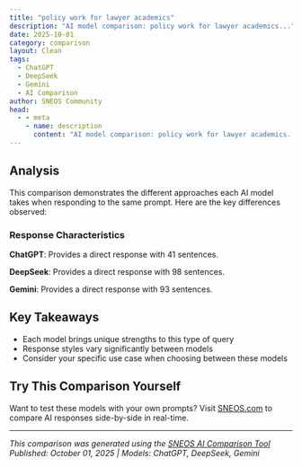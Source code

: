 ```yaml
---
title: "policy work for lawyer academics"
description: "AI model comparison: policy work for lawyer academics..."
date: 2025-10-01
category: comparison
layout: Clean
tags:
  - ChatGPT
  - DeepSeek
  - Gemini
  - AI Comparison
author: SNEOS Community
head:
  - - meta
    - name: description
      content: "AI model comparison: policy work for lawyer academics..."
---
```


<ChatComparison
  title="policy work for lawyer academics"
  prompt="policy work for lawyer academics"
  :responses='{
    "ChatGPT": "Certainly! Here\u2019s an overview of **policy work for lawyer academics**, including what it involves, its importance, and ways lawyer academics can engage in policy work:\n\n---\n\n### What is Policy Work for Lawyer Academics?\n\nPolicy work refers to research, analysis, and advocacy related to the development, evaluation, and implementation of laws, regulations, or public policies. For lawyer academics, this involves leveraging their legal expertise and scholarly background to influence, shape, or critique policies at various levels\u2014local, national, or international.\n\n---\n\n### Why is Policy Work Important for Lawyer Academics?\n\n- **Bridging Theory and Practice:** Policy work allows academics to apply theoretical insights to real-world legal and social issues.\n- **Impact and Influence:** It provides opportunities to contribute to meaningful social change by shaping laws and policies.\n- **Enhancing Scholarship:** Engaging with policy can inform and enrich academic research, teaching, and publications.\n- **Networking and Collaboration:** Policy work facilitates partnerships with government agencies, NGOs, think tanks, and communities.\n- **Career Diversification:** It can open paths beyond academia, including consultancy, advisory roles, and public service.\n\n---\n\n### Types of Policy Work Activities for Lawyer Academics\n\n1. **Policy Research and Analysis**\n   - Conduct empirical or doctrinal research on legal issues affecting public policy.\n   - Analyze the impacts of existing or proposed laws and regulations.\n   - Publish policy briefs, reports, or white papers addressing urgent legal challenges.\n\n2. **Legislative Drafting and Consultation**\n   - Assist lawmakers or governmental bodies in drafting legislation.\n   - Serve as expert consultants or advisors during legislative processes.\n   - Provide testimony in legislative hearings.\n\n3. **Advocacy and Public Engagement**\n   - Engage in public debates, write op-eds, or participate in media discussions.\n   - Collaborate with advocacy organizations on campaigns for legal reform.\n   - Organize or participate in policy forums, conferences, and workshops.\n\n4. **Teaching and Training on Policy Issues**\n   - Develop courses on law and public policy.\n   - Train policymakers, lawyers, or community actors on legal frameworks and policy implications.\n\n5. **Interdisciplinary Collaboration**\n   - Work with scholars from economics, political science, sociology, etc., to address complex policy problems.\n   - Contribute legal expertise to multidisciplinary projects.\n\n---\n\n### How to Get Involved in Policy Work\n\n- **Identify Your Expertise and Interests:** Focus on areas where your legal knowledge can address pressing policy issues (e.g., human rights, environmental law, criminal justice, healthcare law).\n- **Build Relationships:** Connect with policy institutes, government agencies, NGOs, and community organizations.\n- **Publish and Communicate:** Write accessible articles and policy briefs to influence public and policymaker opinion.\n- **Seek Fellowships and Grants:** Many organizations offer funding for scholars to work on policy projects.\n- **Participate in Policy Networks:** Join professional associations or networks dedicated to law and policy.\n- **Engage Students:** Involve law students in policy clinics or research projects.\n\n---\n\n### Example Roles and Opportunities\n\n- Policy Advisor or Legislative Counsel\n- Research Fellow at Think Tanks\n- Consultant for International Organizations (e.g., UN, World Bank)\n- Member of Advisory Committees or Task Forces\n- Organizer of Public Policy Symposia\n\n---\n\nIf you want, I can also provide specific resources, sample policy projects, or strategies tailored to a particular legal field. Would you like that?",
    "DeepSeek": "Of course. This is an excellent and increasingly important career path. \u0022Policy work for lawyer academics\u0022 leverages the unique skills of legal scholars\u2014deep doctrinal expertise, rigorous analytical training, and the ability to translate complex ideas into structured arguments\u2014and applies them to the real-world process of creating, shaping, and critiquing law and regulation.\n\nHere is a comprehensive guide to policy work for lawyer academics, broken down into the **\u0022Why,\u0022 \u0022What,\u0022 \u0022How,\u0022** and **\u0022Practical Considerations.\u0022**\n\n---\n\n### The \u0022Why\u0022: The Value Proposition\n\nA lawyer academic brings a distinct and powerful toolkit to the policy arena:\n\n1.  **Deep Expertise:** You are a subject-matter expert in a specific area (e.g., intellectual property, environmental law, immigration, corporate governance, health law). Policymakers often lack this depth.\n2.  **Rigorous Analysis:** Your training allows you to deconstruct problems, identify unintended consequences, and anticipate legal challenges to proposed policies.\n3.  **Neutral Credibility:** While not always perfectly neutral, academics are often perceived as more objective than lobbyists or advocates, lending greater weight to their testimony and analysis.\n4.  **Drafting Skills:** You can not only critique policy but also help *draft* statutes, regulations, or model laws with precision.\n5.  **Bridge Between Theory and Practice:** You can ground policy proposals in legal theory, constitutional principles, and empirical evidence, making them more robust and defensible.\n\n---\n\n### The \u0022What\u0022: Types of Policy Work\n\nPolicy engagement exists on a spectrum, from informal advice to formal roles.\n\n#### 1. Research \u0026 Scholarship with Policy Impact\nThis is the foundation. Your academic work can be designed from the outset to influence policy.\n*   **Policy-Focused Articles:** Write law review articles that conclude with clear, actionable policy prescriptions.\n*   **White Papers \u0026 Reports:** Produce in-depth reports for think tanks, government agencies, or non-profits that analyze a problem and propose a solution.\n*   **Empirical Studies:** Conduct research that provides the data necessary to support or oppose a policy change (e.g., the impact of a new sentencing law, the effectiveness of a regulatory scheme).\n\n#### 2. Direct Government Service (Full-time or Temporary)\n*   **Agency Appointments:** Serve as a senior official, chief counsel, or commissioner in a regulatory agency (e.g., SEC, FTC, EPA). This is often a leave-of-absence role.\n*   **Judicial Branch:** Serve as a clerk for a high-level judge or as a staff attorney for a legislative body (e.g., Congressional Research Service).\n*   **Detailing:** Participate in programs like the **Attorney General\u0027s Honors Program** detail or fellowships that place academics within agencies.\n\n#### 3. Advisory \u0026 Consultative Roles\n*   **Expert Testimony:** Testify before legislative committees (federal, state, or local) on pending bills.\n*   **Government Advisory Committees:** Serve on formal committees for agencies like the FDA, EPA, or the Department of Commerce.\n*   **Consulting for Legislators:** Provide behind-the-scenes advice and drafting assistance to legislative staff.\n*   **Amicus Curiae Briefs:** Draft or sign onto \u0022friend of the court\u0022 briefs in appellate cases that have significant policy implications.\n\n#### 4. Public Engagement \u0026 Media\n*   **Op-Eds and Essays:** Write for major newspapers, legal trade press, or online platforms like *Lawfare* or *Just Security* to shape public debate.\n*   **Media Commentary:** Serve as an expert source for journalists on breaking legal and policy news.\n*   **Public Lectures \u0026 Workshops:** Educate the public, practitioners, and policymakers on complex legal issues.\n\n---\n\n### The \u0022How\u0022: A Strategic Approach\n\nTurning academic expertise into policy influence requires a deliberate strategy.\n\n#### 1. Building Your Policy Profile\n*   **Identify Your Niche:** Double down on your area of expertise. Become the \u0022go-to\u0022 person for a specific issue.\n*   **Network Strategically:**\n    *   Attend policy conferences, not just academic ones.\n    *   Connect with staffers in relevant congressional committees or agencies.\n    *   Build relationships with non-profits, think tanks, and advocacy groups in your field.\n*   **Translate Your Work:** Learn to communicate your complex ideas without jargon. Practice the \u0022elevator pitch\u0022 version of your research.\n*   **Create a Policy-Ready CV:** Have a separate version of your CV that highlights policy-relevant accomplishments: testimony, government service, reports, media appearances, and public lectures.\n\n#### 2. Finding Opportunities\n*   **Think Tanks:** Organizations like the Brookings Institution, RAND Corporation, American Enterprise Institute, and Center for American Progress often have visiting scholar programs and actively seek academic collaboration.\n*   **Professional Associations:** The ABA, state bar associations, and specialized groups (e.g., American Health Lawyers Association) have policy committees that draft model laws and comment on proposed regulations.\n*   **Government Fellowships:** Look for opportunities like the **Mansfield Fellowship** (for Japan), **Fulbright Scholar Program**, or agency-specific fellowship programs.\n*   **The \u0022Revolving Door\u0022:** Keep in touch with former students and colleagues who have moved into government roles. They can be a key source of opportunities.\n\n#### 3. Navigating the Academic-Policy Interface\n*   **Tenure \u0026 Promotion:** Understand your institution\u0027s stance on policy work. Some schools highly value it as \u0022service\u0022 and \u0022impact,\u0022 while more traditional ones may prioritize pure scholarship. **Document the impact** of your work (e.g., \u0022my testimony was cited in the congressional record,\u0022 \u0022my white paper was the basis for a state bill\u0022).\n*   **Managing Bias \u0026 Objectivity:** Maintain your academic integrity. Be transparent about your values and methodology. Your power comes from your credibility.\n*   **Time Management:** Policy work can be fast-paced and disruptive to a research schedule. Learn to balance long-term projects with urgent policy demands.\n\n---\n\n### Practical Considerations \u0026 Potential Pitfalls\n\n*   **Financial Conflicts of Interest:** Be scrupulous about disclosing funding sources and any potential conflicts. This is critical for maintaining credibility.\n*   **Political Neutrality vs. Advocacy:** You must decide your own comfort level. Some academics strive for pure neutrality as an \u0022honest broker,\u0022 while others embrace an advocacy model. Both are valid, but transparency is key.\n*   **The Pace:** Policy moves quickly, often in \u0022fire drill\u0022 mode. This can be a culture shock after the deliberate pace of academia.\n*   **Institutional Support:** Seek out deans and senior colleagues who support this work. They can provide cover, resources, and connections.\n\n### Example Career Trajectories\n\n*   **The Environmental Law Scholar:**\n    *   Writes articles on carbon pricing.\n    *   Serves on an EPA advisory panel.\n    *   Takes a 2-year leave to serve as a deputy assistant administrator at the EPA.\n    *   Returns to academia to write a book reflecting on the experience.\n\n*   **The Intellectual Property Professor:**\n    *   Consults with the U.S. Patent and Trademark Office on patentable subject matter.\n    *   Testifies before the Senate Judiciary Committee on copyright reform.\n    *   Drafts model legislation for the Uniform Law Commission.\n\n*   **The National Security Law Expert:**\n    *   Writes op-eds in the *Washington Post* on surveillance law.\n    *   Serves as a special counsel to a congressional investigation.\n    *   Is a frequent commentator on cable news.\n\n### Conclusion\n\nFor a lawyer academic, policy work is not an alternative to a scholarly career; it is a powerful extension of it. It is a way to ensure that your deep knowledge of the law has a tangible impact on society. By strategically building a policy profile, translating research for a practical audience, and navigating the interface between the academy and the government, you can become a vital contributor to the development of the law itself.",
    "Gemini": "Okay, let\u0027s break down the landscape of policy work for lawyer academics. This is a fascinating intersection of legal expertise and real-world impact.  We\u0027ll cover the types of policy work, the avenues to get involved, the skills required, potential challenges, and resources to explore.\n\n**I. Types of Policy Work for Lawyer Academics**\n\nLawyer academics are uniquely positioned to contribute to policy because they possess:\n\n*   **Deep Legal Knowledge:**  They are experts in specific areas of law (constitutional law, criminal law, environmental law, etc.) and can analyze the legal implications of policy proposals.\n*   **Research Skills:**  They are trained in rigorous research methodologies, enabling them to gather and analyze data relevant to policy debates.\n*   **Analytical Skills:**  They can identify logical flaws, unintended consequences, and potential legal challenges associated with different policy options.\n*   **Communication Skills:**  They can articulate complex legal concepts in a clear and persuasive manner, both in writing and orally.\n\nWith that in mind, here are some broad types of policy work they may engage in:\n\n*   **Research and Analysis:**\n\n    *   **Policy Briefs/Reports:**  Conducting research and writing concise, evidence-based analyses of specific policy issues.  These briefs often target policymakers and the public.\n    *   **Impact Assessments:**  Evaluating the likely effects of proposed policies on different groups or sectors of society.\n    *   **Legal Reviews:** Analyzing the legality of proposed or existing policies, identifying potential constitutional or statutory violations.\n    *   **Data Analysis:**  Analyzing statistical data and trends relevant to policy questions, often using quantitative methods.\n*   **Advisory and Consulting:**\n\n    *   **Government Agencies:**  Serving as consultants or advisors to government agencies at the local, state, or federal level, providing legal expertise on policy development and implementation.\n    *   **Legislative Committees:**  Testifying before legislative committees, providing expert testimony on legal and policy issues.  Drafting legislative language.\n    *   **Non-Governmental Organizations (NGOs):**  Advising NGOs on legal strategies for advancing their policy goals.\n    *   **International Organizations:**  Consulting with international organizations (e.g., the UN, the World Bank) on legal and policy issues related to human rights, development, or international law.\n*   **Advocacy and Reform:**\n\n    *   **Drafting Model Legislation:**  Developing model laws or regulations that can be adopted by different jurisdictions.\n    *   **Public Education:**  Educating the public about legal and policy issues through op-eds, blog posts, public lectures, and media appearances.\n    *   **Litigation Support:**  Providing legal expertise to organizations engaged in litigation to advance policy goals (e.g., amicus briefs).\n    *   **Direct Advocacy:**  Lobbying policymakers directly or through organizations to support or oppose specific policies. This is often limited or prohibited by university employment rules depending on the institution and the type of advocacy.\n*   **Convening and Facilitating:**\n\n    *   **Organizing Conferences and Workshops:**  Bringing together experts and stakeholders to discuss policy issues and develop recommendations.\n    *   **Facilitating Dialogue:**  Mediating discussions between different groups with competing interests to find common ground on policy solutions.\n    *   **Creating Forums:** Establishing online or in-person forums for public discussion of policy issues.\n\n**II. Avenues for Engagement**\n\nHere are the most common ways lawyer academics get involved in policy work:\n\n*   **Government Service:**\n\n    *   **Fellowships:**  Applying for fellowships that place academics in government agencies or legislative offices (e.g., White House Fellowships, Congressional Fellowships).\n    *   **Sabbaticals/Leaves of Absence:**  Taking a leave of absence from their academic position to work in government.\n    *   **Consulting Agreements:**  Entering into consulting agreements with government agencies to provide specific expertise.\n    *   **Political Appointments:** Serving in political appointments, either full-time or part-time.\n*   **NGOs and Think Tanks:**\n\n    *   **Affiliations:**  Becoming affiliated with a think tank or NGO as a senior fellow, research associate, or board member.\n    *   **Consulting:**  Providing consulting services to NGOs on specific policy projects.\n    *   **Pro Bono Work:**  Offering pro bono legal services to NGOs.\n*   **Academic Institutions:**\n\n    *   **Policy Centers/Institutes:**  Participating in policy centers or institutes within their university that conduct research and analysis on policy issues.\n    *   **Clinical Programs:**  Supervising law students in clinical programs that engage in policy advocacy on behalf of clients.\n    *   **Public Engagement Initiatives:**  Participating in university-sponsored public engagement initiatives that address policy issues.\n*   **Professional Organizations:**\n\n    *   **Bar Associations:**  Serving on committees or task forces of bar associations that address policy issues.\n    *   **Legal Academies:**  Presenting research and participating in policy discussions at conferences of legal academies (e.g., the American Society of International Law).\n*   **Direct Engagement:**\n\n    *   **Op-Eds and Public Commentary:**  Writing op-eds and providing commentary to the media on policy issues.\n    *   **Public Speaking:**  Giving public lectures and presentations on policy issues.\n    *   **Social Media:**  Using social media to engage in policy debates and disseminate research findings.\n\n**III. Skills Required**\n\nBeyond legal expertise, success in policy work requires:\n\n*   **Communication:**  The ability to communicate complex legal concepts clearly and persuasively to non-lawyers. This includes writing skills, public speaking skills, and the ability to tailor your message to different audiences.\n*   **Collaboration:**  The ability to work effectively with people from different backgrounds and perspectives, including policymakers, advocates, researchers, and community members.\n*   **Political Acumen:**  An understanding of the political process and the ability to navigate the complexities of policymaking.\n*   **Research and Analytical Skills:**  The ability to conduct rigorous research, analyze data, and evaluate the likely impacts of policy proposals.\n*   **Project Management:**  The ability to manage projects effectively, meet deadlines, and work independently.\n*   **Networking:**  The ability to build and maintain relationships with people in the policy world.\n*   **Adaptability:** The ability to adjust to changing circumstances and priorities.  Policy work is often dynamic and requires the flexibility to respond to new developments.\n\n**IV. Challenges**\n\n*   **Time Constraints:**  Balancing policy work with teaching, research, and other academic responsibilities can be challenging.\n*   **Conflicting Interests:**  Navigating potential conflicts of interest between academic freedom and policy advocacy can be complex.  University policies on outside activities should be carefully reviewed.\n*   **Political Polarization:**  The increasing polarization of politics can make it difficult to engage in constructive policy debates.\n*   **Funding:**  Securing funding for policy-related research and activities can be competitive.\n*   **Impact Measurement:**  Measuring the impact of policy work can be difficult.\n\n**V. Resources**\n\n*   **University Resources:**  Check with your university\u0027s office of government relations, public engagement office, or specific policy centers for opportunities and resources.\n*   **Professional Organizations:**  Explore the resources and activities of organizations like the American Bar Association, the American Society of International Law, and the American Association of Law Schools.\n*   **Think Tanks and NGOs:**  Research think tanks and NGOs that work on policy issues of interest to you.\n*   **Government Websites:**  Explore government websites for information on policy initiatives and opportunities to get involved.\n*   **Grant Databases:**  Use grant databases (e.g., Foundation Center, Grants.gov) to search for funding opportunities.\n\n**VI.  Developing a Strategy**\n\nHere\u0027s a simple approach to mapping out your path to policy work:\n\n1.  **Identify Your Passion/Expertise:** What legal/policy areas are you most knowledgeable about and passionate about addressing?\n2.  **Set Realistic Goals:** Start small.  Perhaps writing an op-ed or volunteering for a local NGO. Build from there.\n3.  **Network Strategically:**  Attend conferences, reach out to people working in your area of interest, and build relationships.\n4.  **Develop Your Skills:**  If you need to improve your communication skills, take a public speaking course. If you need to improve your research skills, take a research methods course.\n5.  **Be Persistent:**  Policy work can be competitive, so don\u0027t get discouraged if you don\u0027t see results immediately.\n\nBy combining your legal expertise with a strategic approach, you can make a meaningful contribution to policy debates and help shape the future of law and society. Good luck!\n"
  }'
  published-date="22:18"
/>

## Analysis

This comparison demonstrates the different approaches each AI model takes when responding to the same prompt. Here are the key differences observed:

### Response Characteristics

**ChatGPT**: Provides a direct response with 41 sentences. 

**DeepSeek**: Provides a direct response with 98 sentences. 

**Gemini**: Provides a direct response with 93 sentences. 

## Key Takeaways

- Each model brings unique strengths to this type of query
- Response styles vary significantly between models
- Consider your specific use case when choosing between these models

## Try This Comparison Yourself

Want to test these models with your own prompts? Visit [SNEOS.com](https://sneos.com) to compare AI responses side-by-side in real-time.

---

*This comparison was generated using the [SNEOS AI Comparison Tool](https://sneos.com)*
*Published: October 01, 2025 | Models: ChatGPT, DeepSeek, Gemini*
